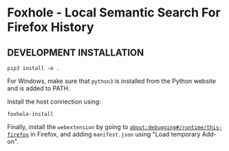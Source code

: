 # Foxhole - Local Semantic Search For Firefox History

## DEVELOPMENT INSTALLATION

```
pip3 install -e .
```

For Windows, make sure that `python3` is installed from the Python website and
is added to PATH.

Install the host connection using:

```
foxhole-install
```

Finally, install the `webextension` by going to
[`about:debugging#/runtime/this-firefox`](about:debugging#/runtime/this-firefox)
in Firefox, and adding `manifest.json` using "Load temporary Add-on".

